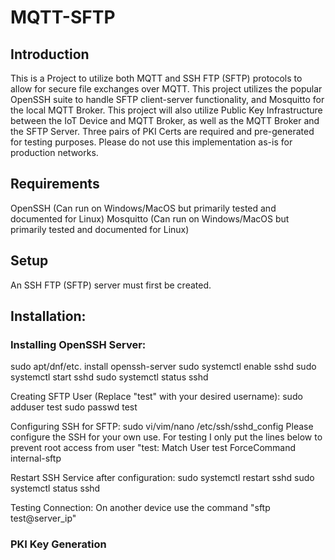 # MQTT-SFTP

## Introduction
This is a Project to utilize both MQTT and SSH FTP (SFTP) protocols to allow for secure file exchanges over MQTT.
This project utilizes the popular OpenSSH suite to handle SFTP client-server functionality, and Mosquitto for the local MQTT Broker.
This project will also utilize Public Key Infrastructure between the IoT Device and MQTT Broker, as well as the MQTT Broker and the SFTP Server. Three pairs of PKI Certs are required and pre-generated for testing purposes. Please do not use this implementation as-is for production networks.



## Requirements
OpenSSH (Can run on Windows/MacOS but primarily tested and documented for Linux)
Mosquitto (Can run on Windows/MacOS but primarily tested and documented for Linux)

## Setup 
An SSH FTP (SFTP) server must first be created. 


## Installation:

### Installing OpenSSH Server:
sudo apt/dnf/etc. install openssh-server
sudo systemctl enable sshd
sudo systemctl start sshd
sudo systemctl status sshd

Creating SFTP User (Replace "test" with your desired username):
sudo adduser test
sudo passwd test

Configuring SSH for SFTP:
sudo vi/vim/nano /etc/ssh/sshd_config
Please configure the SSH for your own use. 
For testing I only put the lines below to prevent root access from user "test:
Match User test
ForceCommand internal-sftp

Restart SSH Service after configuration:
sudo systemctl restart sshd
sudo systemctl status sshd

Testing Connection:
On another device use the command "sftp test@server_ip"

### PKI Key Generation

